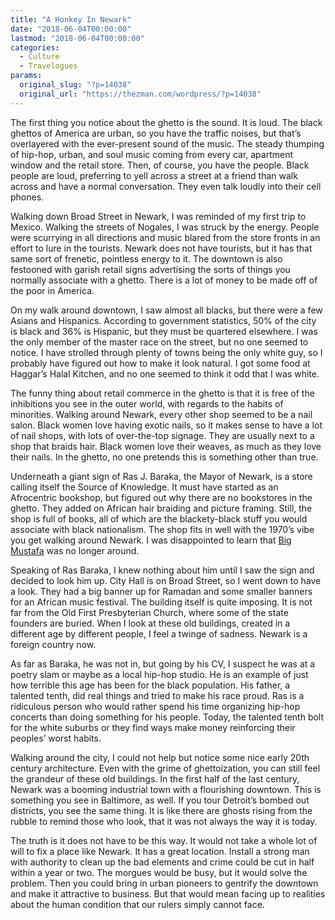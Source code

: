```yaml
---
title: "A Honkey In Newark"
date: "2018-06-04T00:00:00"
lastmod: "2018-06-04T00:00:00"
categories:
  - Culture
  - Travelogues
params:
  original_slug: "?p=14038"
  original_url: "https://thezman.com/wordpress/?p=14038"
---
```


The first thing you notice about the ghetto is the sound. It is loud.
The black ghettos of America are urban, so you have the traffic noises,
but that’s overlayered with the ever-present sound of the music. The
steady thumping of hip-hop, urban, and soul music coming from every car,
apartment window and the retail store. Then, of course, you have the
people. Black people are loud, preferring to yell across a street at a
friend than walk across and have a normal conversation. They even talk
loudly into their cell phones.

Walking down Broad Street in Newark, I was reminded of my first trip to
Mexico. Walking the streets of Nogales, I was struck by the energy.
People were scurrying in all directions and music blared from the store
fronts in an effort to lure in the tourists. Newark does not have
tourists, but it has that same sort of frenetic, pointless energy to it.
The downtown is also festooned with garish retail signs advertising the
sorts of things you normally associate with a ghetto. There is a lot of
money to be made off of the poor in America.

On my walk around downtown, I saw almost all blacks, but there were a
few Asians and Hispanics. According to government statistics, 50% of the
city is black and 36% is Hispanic, but they must be quartered elsewhere.
I was the only member of the master race on the street, but no one
seemed to notice. I have strolled through plenty of towns being the only
white guy, so I probably have figured out how to make it look natural. I
got some food at Haggar’s Halal Kitchen, and no one seemed to think it
odd that I was white.

The funny thing about retail commerce in the ghetto is that it is free
of the inhibitions you see in the outer world, with regards to the
habits of minorities. Walking around Newark, every other shop seemed to
be a nail salon. Black women love having exotic nails, so it makes sense
to have a lot of nail shops, with lots of over-the-top signage. They are
usually next to a shop that braids hair. Black women love their weaves,
as much as they love their nails. In the ghetto, no one pretends this is
something other than true.

Underneath a giant sign of Ras J. Baraka, the Mayor of Newark, is a
store calling itself the Source of Knowledge. It must have started as an
Afrocentric bookshop, but figured out why there are no bookstores in the
ghetto. They added on African hair braiding and picture framing. Still,
the shop is full of books, all of which are the blackety-black stuff you
would associate with black nationalism. The shop fits in well with the
1970’s vibe you get walking around Newark. I was disappointed to learn
that [Big
Mustafa](https://pbs.twimg.com/profile_images/718816297484558338/F72S9yZa_400x400.jpg)
was no longer around.

Speaking of Ras Baraka, I knew nothing about him until I saw the sign
and decided to look him up. City Hall is on Broad Street, so I went down
to have a look. They had a big banner up for Ramadan and some smaller
banners for an African music festival. The building itself is quite
imposing. It is not far from the Old First Presbyterian Church, where
some of the state founders are buried. When I look at these old
buildings, created in a different age by different people, I feel a
twinge of sadness. Newark is a foreign country now.

As far as Baraka, he was not in, but going by his CV, I suspect he was
at a poetry slam or maybe as a local hip-hop studio. He is an example of
just how terrible this age has been for the black population. His
father, a talented tenth, did real things and tried to make his race
proud. Ras is a ridiculous person who would rather spend his time
organizing hip-hop concerts than doing something for his people. Today,
the talented tenth bolt for the white suburbs or they find ways make
money reinforcing their peoples’ worst habits.

Walking around the city, I could not help but notice some nice early
20th century architecture. Even with the grime of ghettoization, you can
still feel the grandeur of these old buildings. In the first half of the
last century, Newark was a booming industrial town with a flourishing
downtown. This is something you see in Baltimore, as well. If you tour
Detroit’s bombed out districts, you see the same thing. It is like there
are ghosts rising from the rubble to remind those who look, that it was
not always the way it is today.

The truth is it does not have to be this way. It would not take a whole
lot of will to fix a place like Newark. It has a great location. Install
a strong man with authority to clean up the bad elements and crime could
be cut in half within a year or two. The morgues would be busy, but it
would solve the problem. Then you could bring in urban pioneers to
gentrify the downtown and make it attractive to business. But that would
mean facing up to realities about the human condition that our rulers
simply cannot face.
